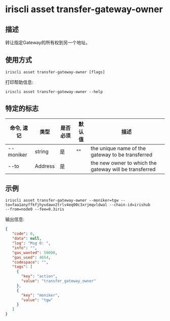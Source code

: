 # iriscli asset transfer-gateway-owner

## 描述

转让指定Gateway的所有权到另一个地址。

## 使用方式

```
iriscli asset transfer-gateway-owner [flags]
```

打印帮助信息:
```
iriscli asset transfer-gateway-owner --help
```

## 特定的标志

| 命令, 速记     | 类型   | 是否必须 | 默认值   | 描述                                                       |
| --------------------| -----  | -------- | --------|-------------------------------------------------------- |
| --moniker           | string  | 是     | ""       | the unique name of the gateway to be transferred       |
| --to                | Address | 是     |          | the new owner to which the gateway will be transferred |


## 示例

```
iriscli asset transfer-gateway-owner --moniker=tgw --to=faa1anyffkfjhyvdawv2trlv4eq00c3xrjmqvldwal --chain-id=irishub 
--from=node0 --fee=0.3iris
```

输出信息:
```json
{
   "code": 0,
   "data": null,
   "log": "Msg 0: ",
   "info": "",
   "gas_wanted": 50000,
   "gas_used": 4654,
   "codespace": "",
   "tags": [
     {
       "key": "action",
       "value": "transfer_gateway_owner"
     },
     {
       "key": "moniker",
       "value": "tgw"
     }
   ]
}
```
